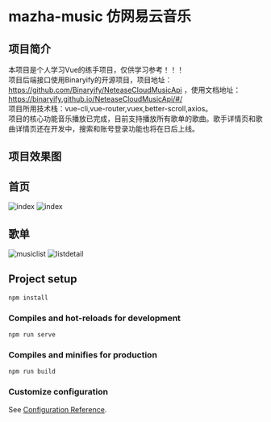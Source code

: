 # mazha-music 仿网易云音乐

## 项目简介
本项目是个人学习Vue的练手项目，仅供学习参考！！！<br>
项目后端接口使用Binaryify的开源项目，项目地址：https://github.com/Binaryify/NeteaseCloudMusicApi ，使用文档地址：https://binaryify.github.io/NeteaseCloudMusicApi/#/  <br>
项目所用技术栈：vue-cli,vue-router,vuex,better-scroll,axios。<br>
项目的核心功能音乐播放已完成，目前支持播放所有歌单的歌曲。歌手详情页和歌曲详情页还在开发中，搜索和账号登录功能也将在日后上线。



## 项目效果图

## 首页
![index](https://github.com/Armknda/2.0-music/blob/music2.0/itemshow/index1.png) ![index](https://github.com/Armknda/2.0-music/blob/music2.0/itemshow/index2.png)

## 歌单
![musiclist](https://github.com/Armknda/2.0-music/blob/music2.0/itemshow/musiclist.png) ![listdetail](https://github.com/Armknda/2.0-music/blob/music2.0/itemshow/listdetail.png)
## Project setup
```
npm install
```

### Compiles and hot-reloads for development
```
npm run serve
```

### Compiles and minifies for production
```
npm run build
```

### Customize configuration
See [Configuration Reference](https://cli.vuejs.org/config/).
